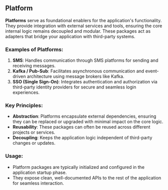 ## Platform

**Platforms** serve as foundational enablers for the application's functionality. They provide integration with external services and tools, ensuring the core internal logic remains decoupled and modular. These packages act as adapters that bridge your application with third-party systems.

### Examples of Platforms:
1. **SMS**: Handles communication through SMS platforms for sending and receiving messages.
2. **Kafka / Pub-Sub**: Facilitates asynchronous communication and event-driven architecture using message brokers like Kafka.
3. **SSO (Single Sign-On)**: Integrates authentication and authorization via third-party identity providers for secure and seamless login experiences.

### Key Principles:
- **Abstraction**: Platforms encapsulate external dependencies, ensuring they can be replaced or upgraded with minimal impact on the core logic.
- **Reusability**: These packages can often be reused across different projects or services.
- **Decoupling**: Keeps the application logic independent of third-party changes or updates.

### Usage:
- Platform packages are typically initialized and configured in the application startup phase.
- They expose clean, well-documented APIs to the rest of the application for seamless interaction.

